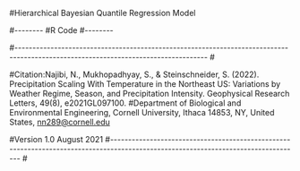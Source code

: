 #Hierarchical Bayesian Quantile Regression Model


#--------
#R Code
#--------


#----------------------------------------------------------------------------------------------------------------------------------- #

#Citation:Najibi, N., Mukhopadhyay, S., & Steinschneider, S. (2022). Precipitation Scaling With Temperature in the Northeast US: Variations by Weather Regime, Season, and Precipitation Intensity. Geophysical Research Letters, 49(8), e2021GL097100.
#Department of Biological and Environmental Engineering, Cornell University, Ithaca 14853, NY, United States, nn289@cornell.edu

#Version 1.0 August 2021
#----------------------------------------------------------------------------------------------------------------------------------- #

